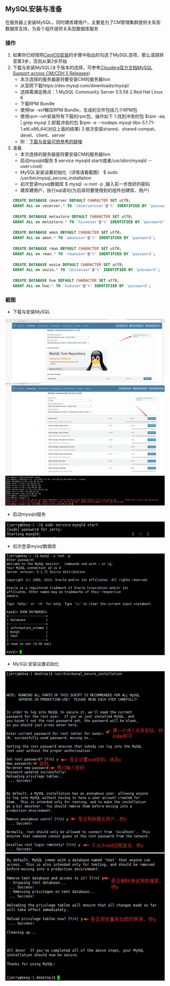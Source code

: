 ##  MySQL安装与准备
在服务器上安装MySQL，同时建库建用户，主要是为了CM管理集群提供关系型数据库支持，为各个组件提供关系型数据库服务

### 操作
1. 如果你已经按照[CentOS安装](../../CentOS_install/CentOS_install.md)的步骤中指出的勾选了MySQL选项，那么请跳转至第3步，否则从第2步开始
2. 下载与安装MySQL(关于版本的选择，可参考[Cloudera官方文档MySQL Support across CM/CDH 5 Releases](https://www.cloudera.com/documentation/enterprise/release-notes/topics/rn_consolidated_pcm.html#cdh_cm_supported_db))
	- 本次选择的服务器是将要安装CM的服务器lion
	- 从官网下载https://dev.mysql.com/downloads/mysql/
	- 选择需满足两点：1.MySQL Community Server 5.5.58 2.Red Hat Linux 6
	- 下载RPM Bundle
	- 使用tar -xvf解压RPM Bundle，生成的文件包括几个RPM包
	- 使用rpm -ivh安装所有下载的rpm包，操作如下
		1.找到冲突的包 $rpm -aq | grep mysql
		2.卸载冲突的包 $rpm -e --nodeps mysql-libs-5.1.71-1.el6.x86_64(对应上面的结果)
		3.依次安装shared、shared-compat、devel、client、server
	- 附：[下载与安装可供参考的链接](http://www.linuxidc.com/Linux/2015-01/111413.htm)
3. 准备
	- 本次选择的服务器是将要安装CM的服务器lion
	- 启动mysqld服务 $ service mysqld start(或者/usr/sbin/mysqld --user=root)
	- MySQL安装设置初始化（详情请看截图） $ sudo /usr/bin/mysql_secure_installation
	- 初次登录mysql数据库 $ mysql -u root -p ,输入前一步改好的密码
	- 建库建用户，执行sql语句(为后续将要使用到的组件创建库、用户)
	```sql
	CREATE DATABASE cmserver DEFAULT CHARACTER SET utf8;
	GRANT ALL on cmserver.* TO 'cmserveruser'@'%' IDENTIFIED BY 'password';
	
	CREATE DATABASE metastore DEFAULT CHARACTER SET utf8;
	GRANT ALL on metastore.* TO 'hiveuser'@'%' IDENTIFIED BY 'password';
	
	CREATE DATABASE amon DEFAULT CHARACTER SET utf8;
	GRANT ALL on amon.* TO 'amonuser'@'%' IDENTIFIED BY 'password';
	
	CREATE DATABASE rman DEFAULT CHARACTER SET utf8;
	GRANT ALL on rman.* TO 'rmanuser'@'%' IDENTIFIED BY 'password';
	
	CREATE DATABASE oozie DEFAULT CHARACTER SET utf8;
	GRANT ALL on oozie.* TO 'oozieuser'@'%' IDENTIFIED BY 'password';
	
	CREATE DATABASE hue DEFAULT CHARACTER SET utf8;
	GRANT ALL on hue.* TO 'hueuser'@'%' IDENTIFIED BY 'password';
	```
	

### 截图
- 下载与安装MySQL

![下载与安装MySQL截图1](./mysql_download1.png)
![下载与安装MySQL截图2](./mysql_download2.png)
![下载与安装MySQL截图3](./mysql_tar_rpm.png)

- 启动mysqld服务

![启动mysqld服务截图](./mysqld_start.png)

- 初次登录mysql数据库

![初次登录mysql数据库截图](./mysql_login.png)

- MySQL安装设置初始化

![安装设置初始化截图](./mysql_secure1.png)
![安装设置初始化截图](./mysql_secure2.png)
